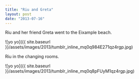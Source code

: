 ```yaml
---
title: "Riu and Greta"
layout: post
date: "2013-07-16"
---
```


Riu and her friend Greta went to the Eixample beach.

![yo yo]({{ site.baseurl }}/assets/images/2013/tumblr_inline_mq0q984E271qz4rgp.jpg)

Riu in the changing rooms.

![yo yo]({{ site.baseurl }}/assets/images/2013/tumblr_inline_mq0q8pFUyM1qz4rgp.jpg)
